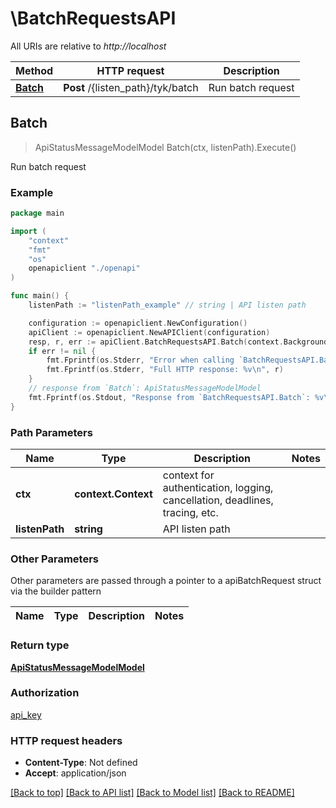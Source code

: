 # \BatchRequestsAPI

All URIs are relative to *http://localhost*

Method | HTTP request | Description
------------- | ------------- | -------------
[**Batch**](BatchRequestsAPI.md#Batch) | **Post** /{listen_path}/tyk/batch | Run batch request



## Batch

> ApiStatusMessageModelModel Batch(ctx, listenPath).Execute()

Run batch request

### Example

```go
package main

import (
    "context"
    "fmt"
    "os"
    openapiclient "./openapi"
)

func main() {
    listenPath := "listenPath_example" // string | API listen path

    configuration := openapiclient.NewConfiguration()
    apiClient := openapiclient.NewAPIClient(configuration)
    resp, r, err := apiClient.BatchRequestsAPI.Batch(context.Background(), listenPath).Execute()
    if err != nil {
        fmt.Fprintf(os.Stderr, "Error when calling `BatchRequestsAPI.Batch``: %v\n", err)
        fmt.Fprintf(os.Stderr, "Full HTTP response: %v\n", r)
    }
    // response from `Batch`: ApiStatusMessageModelModel
    fmt.Fprintf(os.Stdout, "Response from `BatchRequestsAPI.Batch`: %v\n", resp)
}
```

### Path Parameters


Name | Type | Description  | Notes
------------- | ------------- | ------------- | -------------
**ctx** | **context.Context** | context for authentication, logging, cancellation, deadlines, tracing, etc.
**listenPath** | **string** | API listen path | 

### Other Parameters

Other parameters are passed through a pointer to a apiBatchRequest struct via the builder pattern


Name | Type | Description  | Notes
------------- | ------------- | ------------- | -------------


### Return type

[**ApiStatusMessageModelModel**](ApiStatusMessageModel.md)

### Authorization

[api_key](../README.md#api_key)

### HTTP request headers

- **Content-Type**: Not defined
- **Accept**: application/json

[[Back to top]](#) [[Back to API list]](../README.md#documentation-for-api-endpoints)
[[Back to Model list]](../README.md#documentation-for-models)
[[Back to README]](../README.md)

